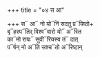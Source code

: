 +++
title = "०४ स आ"

+++
स᳓ आ᳓ नो यो᳓निं सदतु प्र᳓यिष्ठो+  
बृ᳓हस्प᳓तिर् विश्व᳓वारो यो᳓ अ᳓स्ति  
का᳓मो रायः᳓ सुवी᳓रियस्य तं᳓ दात्  
प᳓र्षन् नो अ᳓ति सश्च᳓तो अ᳓रिष्टान्